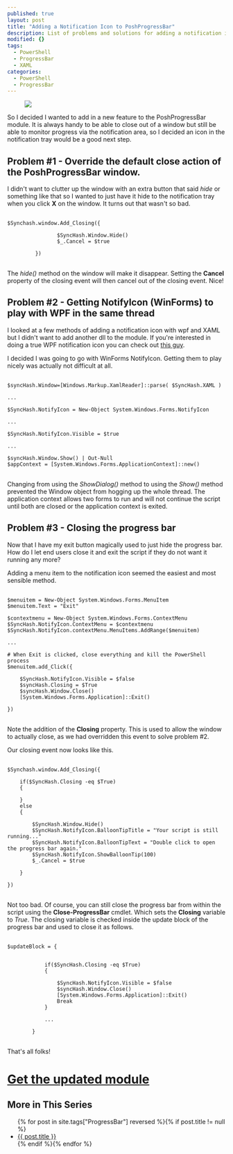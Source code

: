 ```yaml
---
published: true
layout: post
title: "Adding a Notification Icon to PoshProgressBar"
description: List of problems and solutions for adding a notification icon to the PoshProgressBar module
modified: {}
tags:
  - PowerShell
  - ProgressBar
  - XAML
categories:
  - PowerShell
  - ProgressBar
---
```


<figure>
	<img src="{{ site.url }}/images/PowerProgress/NotifyIcon.jpg">
</figure>

So I decided I wanted to add in a new feature to the PoshProgressBar module. It is always handy to be able to close out of a window but still be able to monitor progress via the notification area, so I decided an icon in the notification tray would be a good next step.

<!-- more -->

## Problem #1 - Override the default close action of the PoshProgressBar window.

I didn't want to clutter up the window with an extra button that said _hide_ or something like that so I wanted to just have it hide to the notification tray when you click **X** on the window. It turns out that wasn't so bad.

<pre> <code class="ps">
$Synchash.window.Add_Closing({
                
                $SyncHash.Window.Hide()
                $_.Cancel = $true
         
         })
</code> </pre>

The _hide()_ method on the window will make it disappear. Setting the **Cancel** property of the closing event will then cancel out of the closing event. Nice!

## Problem #2 - Getting NotifyIcon (WinForms) to play with WPF in the same thread

I looked at a few methods of adding a notification icon with wpf and XAML but I didn't want to add another dll to the module. If you're interested in doing a true WPF notification icon you can check out [this guy](http://www.hardcodet.net/wpf-notifyicon).

I decided I was going to go with WinForms NotifyIcon. Getting them to play nicely was actually not difficult at all.

<pre> <code class="ps">
$syncHash.Window=[Windows.Markup.XamlReader]::parse( $SyncHash.XAML )

...

$SyncHash.NotifyIcon = New-Object System.Windows.Forms.NotifyIcon

...

$SyncHash.NotifyIcon.Visible = $true

...

$syncHash.Window.Show() | Out-Null
$appContext = [System.Windows.Forms.ApplicationContext]::new()
</code> </pre>

Changing from using the _ShowDialog()_ method to using the _Show()_ method prevented the Window object from hogging up the whole thread. The application context allows two forms to run and will not continue the script until both are closed or the application context is exited.

## Problem #3 - Closing the progress bar

Now that I have my exit button magically used to just hide the progress bar. How do I let end users close it and exit the script if they do not want it running any more?

Adding a menu item to the notification icon seemed the easiest and most sensible method.

<pre> <code class="ps">
$menuitem = New-Object System.Windows.Forms.MenuItem
$menuitem.Text = "Exit"

$contextmenu = New-Object System.Windows.Forms.ContextMenu
$SyncHash.NotifyIcon.ContextMenu = $contextmenu
$SyncHash.NotifyIcon.contextMenu.MenuItems.AddRange($menuitem)

...

# When Exit is clicked, close everything and kill the PowerShell process
$menuitem.add_Click({
 
    $SyncHash.NotifyIcon.Visible = $false
    $syncHash.Closing = $True
    $syncHash.Window.Close()
    [System.Windows.Forms.Application]::Exit()

})
</code> </pre>

Note the addition of the **Closing** property. This is used to allow the window to actually close, as we had overridden this event to solve problem #2.

Our closing event now looks like this.

<pre> <code class="ps">
$Synchash.window.Add_Closing({

    if($SyncHash.Closing -eq $True)
    {
        
    }
    else
    {
        
        $SyncHash.Window.Hide()
        $SyncHash.NotifyIcon.BalloonTipTitle = "Your script is still running..."
        $SyncHash.NotifyIcon.BalloonTipText = "Double click to open the progress bar again."
        $SyncHash.NotifyIcon.ShowBalloonTip(100)
        $_.Cancel = $true

    }

})
</code> </pre>

Not too bad. Of course, you can still close the progress bar from within the script using the **Close-ProgressBar** cmdlet. Which sets the **Closing** variable to _True_. The closing variable is checked inside the update block of the progress bar and used to close it as follows.

<pre> <code class="ps">
$updateBlock = {            
            
            
            if($SyncHash.Closing -eq $True)
            {

                $SyncHash.NotifyIcon.Visible = $false
                $syncHash.Window.Close()
                [System.Windows.Forms.Application]::Exit()
                Break
            }
            
            ...
                     
        } 
</code> </pre>

That's all folks!

# [Get the updated module](http://tiberriver256.github.io/PoshProgressBar/)

## More in This Series

<article>
    <ul>
        {% for post in site.tags["ProgressBar"] reversed %}{% if post.title != null %}
            <li class="entry-title"><a href="{{ site.url }}{{ post.url }}" title="{{ post.title }}">{{ post.title }}</a></li>
        {% endif %}{% endfor %}
    </ul>
</article>
